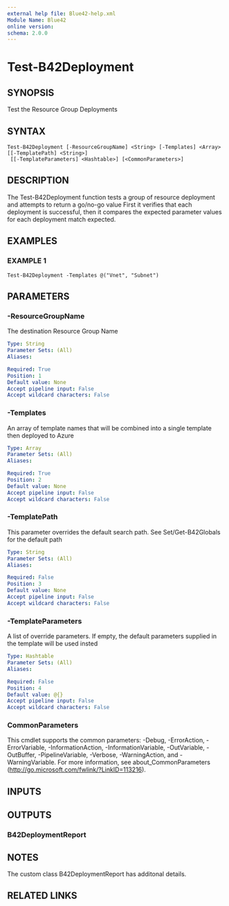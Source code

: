```yaml
---
external help file: Blue42-help.xml
Module Name: Blue42
online version:
schema: 2.0.0
---
```


# Test-B42Deployment

## SYNOPSIS
Test the Resource Group Deployments

## SYNTAX

```
Test-B42Deployment [-ResourceGroupName] <String> [-Templates] <Array> [[-TemplatePath] <String>]
 [[-TemplateParameters] <Hashtable>] [<CommonParameters>]
```

## DESCRIPTION
The Test-B42Deployment function tests a group of resource deployment and attempts to return a go/no-go value
First it verifies that each deployment is successful, then it compares the expected parameter values for each
deployment match expected.

## EXAMPLES

### EXAMPLE 1
```
Test-B42Deployment -Templates @("Vnet", "Subnet")
```

## PARAMETERS

### -ResourceGroupName
The destination Resource Group Name

```yaml
Type: String
Parameter Sets: (All)
Aliases:

Required: True
Position: 1
Default value: None
Accept pipeline input: False
Accept wildcard characters: False
```

### -Templates
An array of template names that will be combined into a single template then deployed to Azure

```yaml
Type: Array
Parameter Sets: (All)
Aliases:

Required: True
Position: 2
Default value: None
Accept pipeline input: False
Accept wildcard characters: False
```

### -TemplatePath
This parameter overrides the default search path.
See Set/Get-B42Globals for the default path

```yaml
Type: String
Parameter Sets: (All)
Aliases:

Required: False
Position: 3
Default value: None
Accept pipeline input: False
Accept wildcard characters: False
```

### -TemplateParameters
A list of override parameters.
If empty, the default parameters supplied in the template will be used insted

```yaml
Type: Hashtable
Parameter Sets: (All)
Aliases:

Required: False
Position: 4
Default value: @{}
Accept pipeline input: False
Accept wildcard characters: False
```

### CommonParameters
This cmdlet supports the common parameters: -Debug, -ErrorAction, -ErrorVariable, -InformationAction, -InformationVariable, -OutVariable, -OutBuffer, -PipelineVariable, -Verbose, -WarningAction, and -WarningVariable.
For more information, see about_CommonParameters (http://go.microsoft.com/fwlink/?LinkID=113216).

## INPUTS

## OUTPUTS

### B42DeploymentReport

## NOTES
The custom class B42DeploymentReport has additonal details.

## RELATED LINKS

